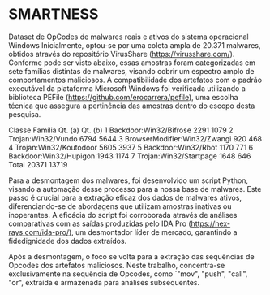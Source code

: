 # SMARTNESS
Dataset de OpCodes de malwares reais e ativos do sistema operacional Windows
Inicialmente, optou-se por uma coleta ampla de 20.371 malwares, obtidos através do repositório VirusShare (https://virusshare.com/). Conforme pode ser visto abaixo, essas amostras foram categorizadas em sete famílias distintas de malwares, visando cobrir um espectro amplo de comportamentos maliciosos. A compatibilidade dos artefatos com o padrão executável da plataforma Microsoft Windows foi verificada utilizando a biblioteca PEFile (https://github.com/erocarrera/pefile), uma escolha técnica que assegura a pertinência das amostras dentro do escopo desta pesquisa.

Classe	Família	                        Qt. (a)	Qt. (b)
1	      Backdoor:Win32/Bifrose	         2291    	1079
2	      Trojan:Win32/Vundo	             6794	    5644
3	      BrowserModifier:Win32/Zwangi	    920	     468
4	      Trojan:Win32/Koutodoor	         5605	    3937
5	      Backdoor:Win32/Rbot	             1170	     771
6	      Backdoor:Win32/Hupigon	         1943	    1174
7	      Trojan:Win32/Startpage	         1648	     646
	      Total	                          20371	   13719

Para a desmontagem dos malwares, foi desenvolvido um script Python, visando a automação desse processo para a nossa base de malwares. Este passo é crucial para a extração eficaz dos dados de malwares ativos, diferenciando-se de abordagens que utilizam amostras inativas ou inoperantes. A eficácia do script foi corroborada através de análises comparativas com as saídas produzidas pelo IDA Pro (https://hex-rays.com/ida-pro/), um desmontador líder de mercado, garantindo a fidedignidade dos dados extraídos.

Após a desmontagem, o foco se volta para a extração das sequências de Opcodes dos artefatos maliciosos. Neste trabalho, concentra-se exclusivamente na sequência de Opcodes, como `"mov", "push", "call", "or", extraída e armazenada para análises subsequentes.




